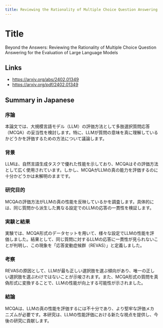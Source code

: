```yaml
---
title: Reviewing the Rationality of Multiple Choice Question Answering for the Evaluation of Large Language Models
---
```


# Title
Beyond the Answers: Reviewing the Rationality of Multiple Choice Question Answering for the Evaluation of Large Language Models

## Links
- <https://arxiv.org/abs/2402.01349>
- <https://arxiv.org/pdf/2402.01349>

## Summary in Japanese
### 序論
本論文では、大規模言語モデル（LLM）の評価方法として多肢選択質問応答（MCQA）の妥当性を検討します。特に、LLMが質問の意味を真に理解しているかどうかを評価するための方法について議論します。

### 背景
LLMは、自然言語生成タスクで優れた性能を示しており、MCQAはその評価方法として広く使用されています。しかし、MCQAがLLMの真の能力を評価するのに十分かどうかは未解明のままです。

### 研究目的
MCQAの評価方法がLLMの真の性能を反映しているかを調査します。具体的には、同じ質問から派生した異なる設定でのLLMの応答の一貫性を検証します。

### 実験と結果
実験では、MCQA形式のデータセットを用いて、様々な設定でLLMの性能を評価しました。結果として、同じ質問に対するLLMの応答に一貫性が見られないことが判明し、この現象を「応答変動症候群（REVAS）」と定義しました。

### 考察
REVASの原因として、LLMが最も正しい選択肢を選ぶ傾向があり、唯一の正しい選択肢を選ぶわけではないことが示唆されます。また、MCQA形式の質問を真偽形式に変換することで、LLMの性能が向上する可能性が示されました。

### 結論
MCQAは、LLMの真の性能を評価するには不十分であり、より堅牢な評価メカニズムが必要です。本研究は、LLMの性能評価における新たな視点を提供し、今後の研究に貢献します。
